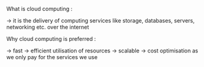 What is cloud computing :

-> it is the delivery of computing services like storage, databases, servers, networking etc. over the internet

Why cloud computing is preferred :

-> fast
-> efficient utilisation of resources
-> scalable
-> cost optimisation as we only pay for the services we use